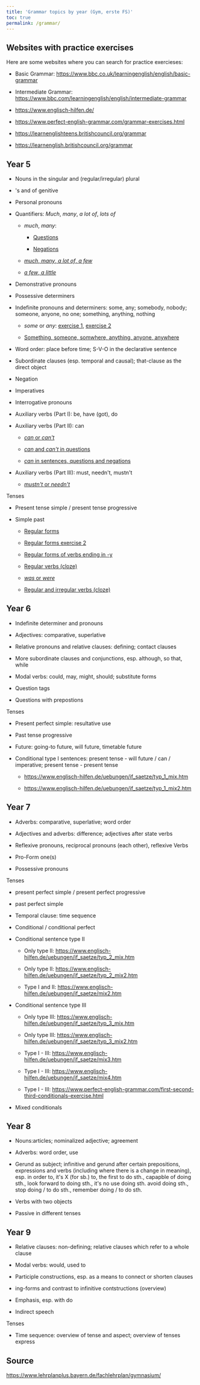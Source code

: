 ```yaml
---
title: 'Grammar topics by year (Gym, erste FS)'
toc: true
permalink: /grammar/
---
```


## Websites with practice exercises

Here are some websites where you can search for practice exercieses:

- Basic Grammar: <https://www.bbc.co.uk/learningenglish/english/basic-grammar>

- Intermediate Grammar:
<https://www.bbc.com/learningenglish/english/intermediate-grammar>

- <https://www.englisch-hilfen.de/>

- <https://www.perfect-english-grammar.com/grammar-exercises.html>

- <https://learnenglishteens.britishcouncil.org/grammar>

- <https://learnenglish.britishcouncil.org/grammar>

## Year 5

- Nouns in the singular and (regular/irregular) plural

- 's and of genitive

- Personal pronouns

- Quantifiers: _Much_, _many_, _a lot of_, _lots of_

  - _much_, _many_:

    - [Questions](https://www.englisch-hilfen.de/uebungen/knifflige_woerter/much_many4.htm)

    - [Negations](https://www.englisch-hilfen.de/en/exercises/confusing_words/much_many5.htm)

  - [_much_, _many_, _a lot of_, _a
    few_](<https://test-english.com/grammar-points/a1/much-many-lot-little-few/>)

  - [_a few_, _a
    little_](https://www.englisch-hilfen.de/uebungen/knifflige_woerter/few_little3.htm)

- Demonstrative pronouns

- Possessive determiners

- Indefinite pronouns and determiners: some, any; somebody, nobody; someone,
anyone, no one; something, anything, nothing

  - _some_ or _any_: [exercise
    1](https://www.englisch-hilfen.de/en/exercises/confusing_words/some_any.htm),
    [exercise
    2](https://www.englisch-hilfen.de/en/exercises/confusing_words/some_any2.htm)

  - [Something, someone, somwhere, anything, anyone,
    anywhere](https://www.englisch-hilfen.de/en/exercises/confusing_words/something_anything.htm)

- Word order: place before time; S-V-O in the declarative sentence

- Subordinate clauses (esp. temporal and causal); that-clause as the direct
object

- Negation

- Imperatives

- Interrogative pronouns

- Auxiliary verbs (Part I): be, have (got), do

- Auxiliary verbs (Part II): can

  - [_can_ or
    _can't_](https://www.englisch-hilfen.de/en/exercises/modals/can2.htm)

  - [_can_ and _can't_ in questions](https://www.englisch-hilfen.de/en/exercises/questions/can3.htm)

  - [_can_ in sentences, questions and negations](https://www.englisch-hilfen.de/en/exercises/modals/can4.htm)

- Auxiliary verbs (Part III): must, needn't, mustn't

  - [_mustn't_ or _needn't_](https://www.englisch-hilfen.de/en/exercises/modals/must_not_need_not.htm)

Tenses

- Present tense simple / present tense progressive

- Simple past

  - [Regular forms](https://www.englisch-hilfen.de/uebungen/zeiten/simple_past_ed.htm)

  - [Regular forms exercise 2](https://www.englisch-hilfen.de/uebungen/zeiten/simple_past_ed2.htm)

  - [Regular forms of verbs ending in -y](https://www.englisch-hilfen.de/uebungen/zeiten/verben_auf_y_im_simple_past.htm)

  - [Regular
  verbs (cloze)](https://www.englisch-hilfen.de/uebungen/zeiten/simple_past_aussage.htm)

  - [_was_ or
  _were_](https://www.englisch-hilfen.de/uebungen/zeiten/was_were.htm)

  - [Regular and irregular verbs (cloze)](https://www.englisch-hilfen.de/uebungen/zeiten/simple_past_aussage2.htm)

## Year 6

- Indefinite determiner and pronouns

- Adjectives: comparative, superlative

- Relative pronouns and relative clauses: defining; contact clauses

- More subordinate clauses and conjunctions, esp. although, so that, while

- Modal verbs: could, may, might, should; substitute forms

- Question tags

- Questions with prepostions

Tenses

- Present perfect simple: resultative use

- Past tense progressive

- Future: going-to future, will future, timetable future

- Conditional type I sentences: present tense - will future / can / imperative;
present tense - present tense

  - <https://www.englisch-hilfen.de/uebungen/if_saetze/typ_1_mix.htm>

  - <https://www.englisch-hilfen.de/uebungen/if_saetze/typ_1_mix2.htm>

## Year 7

- Adverbs: comparative, superlative; word order

- Adjectives and adverbs: difference; adjectives after state verbs

- Reflexive pronouns, reciprocal pronouns (each other), reflexive Verbs

- Pro-Form one(s)

- Possessive pronouns

Tenses

- present perfect simple / present perfect progressive

- past perfect simple

- Temporal clause: time sequence

- Conditional / conditional perfect

- Conditional sentence type II

  - Only type II: <https://www.englisch-hilfen.de/uebungen/if_saetze/typ_2_mix.htm>

  - Only type II: <https://www.englisch-hilfen.de/uebungen/if_saetze/typ_2_mix2.htm>

  - Type I and II: <https://www.englisch-hilfen.de/uebungen/if_saetze/mix2.htm>

- Conditional sentence type III

  - Only type III: <https://www.englisch-hilfen.de/uebungen/if_saetze/typ_3_mix.htm>

  - Only type III: <https://www.englisch-hilfen.de/uebungen/if_saetze/typ_3_mix2.htm>

  - Type I - III: <https://www.englisch-hilfen.de/uebungen/if_saetze/mix3.htm>

  - Type I - III: <https://www.englisch-hilfen.de/uebungen/if_saetze/mix4.htm>

  - Type I - III: <https://www.perfect-english-grammar.com/first-second-third-conditionals-exercise.html>

- Mixed conditionals

## Year 8

- Nouns:articles; nominalized adjective; agreement

- Adverbs: word order, use

- Gerund as subject; infinitive and gerund after certain prepositions,
expressions and verbs (including where there is a change in meaning), esp. in
order to, it's X (for sb.) to, the first to do sth., capapble of doing sth.,
look forward to doing sth., it's no use doing sth. avoid doing sth., stop doing
/ to do sth., remember doing / to do sth.

- Verbs with two objects

- Passive in different tenses

## Year 9

- Relative clauses: non-defining; relative clauses which refer to a whole
clause

- Modal verbs: would, used to

- Participle constructions, esp. as a means to connect or shorten clauses

- ing-forms and contrast to infinitive contstructions (overview)

- Emphasis, esp. with do

- Indirect speech

Tenses

- Time sequence: overview of tense and aspect; overview of tenses express

## Source

<https://www.lehrplanplus.bayern.de/fachlehrplan/gymnasium/>
